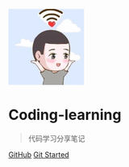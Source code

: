 ![logo](images/logo.jpg)

#  Coding-learning

>  代码学习分享笔记

[GitHub](https://github.com/jackson0714/PassJava-Learning)                                          [Git  Started](README.md)

